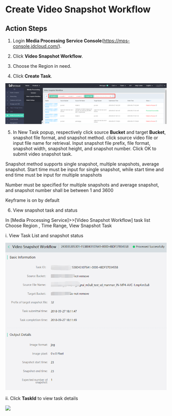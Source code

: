 # Create Video Snapshot Workflow

## Action Steps

1. Login **Media Processing Service Console**(https://mps-console.jdcloud.com/).

2. Click **Video Snapshot Workflow**.

3. Choose the Region in need.

4. Click **Create Task**.

![](../../../../image/Media-Processing-Service/MPS-007.png)

5. In New Task popup, respectively click source **Bucket** and target **Bucket**, snapshot file format, and snapshot method. click source video file or input file name for retrieval. Input snapshot file prefix, file format, snapshot width, snapshot height, and snapshot number. Click OK to submit video snapshot task.

Snapshot method supports single snapshot, multiple snapshots, average snapshot. Start time must be input for single snapshot, while start time and end time must be input for multiple snapshots

Number must be specified for multiple snapshots and average snapshot, and snapshot number shall be between 1 and 3600

Keyframe is on by default

6. View snapshot task and status

In [Media Processing Service]>>[Video Snapshot Workflow] task list Choose Region , Time Range, View Snapshot Task

  i. View Task List and snapshot status

![](../../../../image/Media-Processing-Service/MPS-008.png)

  ii. Click **TaskId** to view task details

![](../../../../Media-Processing-Service/MPS-009.png)
